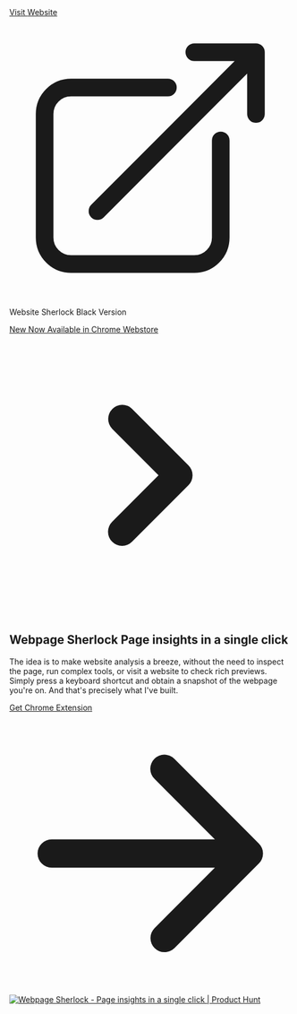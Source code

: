 <!-- Fixed Button: View Website -->              
<a href="<?php echo $item['url']; ?>" class="text-[#FFd700] hover:underline underline-offset-4 inline-flex items-center">
    <span>Visit <?php echo $item['title']; ?> Website</span>
    <svg xmlns="http://www.w3.org/2000/svg" fill="none" viewBox="0 0 24 24" stroke-width="1.5" stroke="currentColor" class="w-5 h-5 ml-1">
        <path stroke-linecap="round" stroke-linejoin="round" d="M13.5 6H5.25A2.25 2.25 0 003 8.25v10.5A2.25 2.25 0 005.25 21h10.5A2.25 2.25 0 0018 18.75V10.5m-10.5 6L21 3m0 0h-5.25M21 3v5.25" />
    </svg>
</a>


Website Sherlock Black Version

<section class="md:container mx-4 my-10 md:mx-auto px-2 py-5 md:p-10 md:mt-28 border-2 border-gray-900 md:text-center">
            <div class="py-8 px-4 text-center lg:py-16 lg:px-12">
                <a href="https://chrome.google.com/webstore/detail/webpage-sherlock-page-ins/fgcokeipnkbcjndbhcmdcjpigplhfkbk" class="inline-flex justify-between items-center py-1 px-1 pr-4 mb-7 text-sm text-gray-700 bg-gray-100 rounded-full hover:bg-gray-200" role="alert" target="_blank">
                    <span class="text-xs bg-black rounded-full text-white px-4 py-1.5 mr-3">New</span> <span class="text-sm font-medium">Now Available in Chrome Webstore</span>
                    <svg class="ml-2 w-5 h-5" fill="currentColor" viewBox="0 0 20 20" xmlns="http://www.w3.org/2000/svg">
                        <path fill-rule="evenodd" d="M7.293 14.707a1 1 0 010-1.414L10.586 10 7.293 6.707a1 1 0 011.414-1.414l4 4a1 1 0 010 1.414l-4 4a1 1 0 01-1.414 0z" clip-rule="evenodd"></path>
                    </svg>
                </a>
                <h1 class="mb-4 text-4xl tracking-tight leading-none text-[#69CF95] md:text-5xl lg:text-6xl"><span class="text-[#FFd700]">Webpage Sherlock</span> Page insights in a single click</h1>
                <p class="mb-8 text-lg font-normal text-gray-300 lg:text-xl sm:px-16 xl:px-48">The idea is to make website analysis a breeze, without the need to inspect the page, run complex tools, or visit a website to check rich previews. Simply press a keyboard shortcut and obtain a snapshot of the webpage you're on. And that's precisely what I've built.</p>
                <div class="flex flex-col mb-8 lg:mb-16 space-y-4 sm:flex-row sm:justify-center sm:space-y-0 sm:space-x-4">
                    <a href="https://chrome.google.com/webstore/detail/webpage-sherlock-page-ins/fgcokeipnkbcjndbhcmdcjpigplhfkbk" class="inline-flex justify-center items-center py-2 px-5 text-center text-white outline outline-white rounded-lg bg-black hover:bg-gray-800 focus:ring-4 focus:ring-gray-300" target="_blank">
                        Get Chrome Extension
                        <svg class="ml-2 -mr-1 w-5 h-5" fill="currentColor" viewBox="0 0 20 20" xmlns="http://www.w3.org/2000/svg">
                            <path fill-rule="evenodd" d="M10.293 3.293a1 1 0 011.414 0l6 6a1 1 0 010 1.414l-6 6a1 1 0 01-1.414-1.414L14.586 11H3a1 1 0 110-2h11.586l-4.293-4.293a1 1 0 010-1.414z" clip-rule="evenodd"></path>
                        </svg>
                    </a>
                    <a href="https://www.producthunt.com/posts/webpage-sherlock-2?utm_source=badge-featured&utm_medium=badge&utm_souce=badge-webpage&#0045;sherlock&#0045;2" target="_blank"><img src="https://api.producthunt.com/widgets/embed-image/v1/featured.svg?post_id=421618&theme=light" alt="Webpage&#0032;Sherlock - Page&#0032;insights&#0032;in&#0032;a&#0032;single&#0032;click | Product Hunt" class="w-full" /></a>
                </div>
            </div>
        </section>